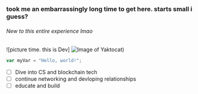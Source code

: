 ### took me an embarrassingly long time to get here. starts small i guess?

###### New to this entire experience lmao

![picture time. this is Dev] ![Image of Yaktocat](https://octodex.github.com/images/yaktocat.png))

``` javascript
var myVar = "Hello, world!";
```

- [ ] Dive into CS and blockchain tech
- [ ] continue networking and devloping relationships
- [ ] educate and build
